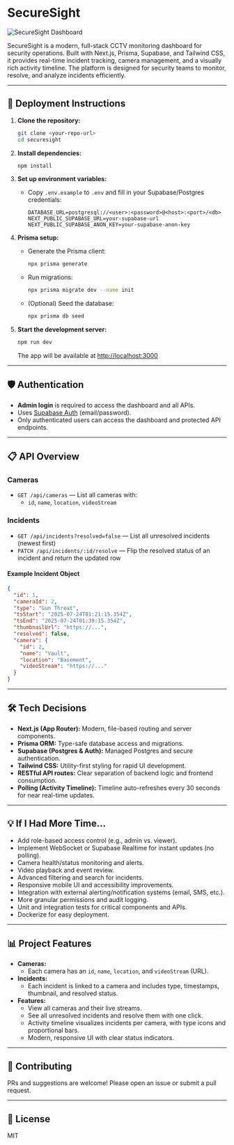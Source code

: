 # SecureSight

![SecureSight Dashboard](https://github.com/user-attachments/assets/39b30809-109b-4152-aa31-f522ee36d5b5)

SecureSight is a modern, full-stack CCTV monitoring dashboard for security operations. Built with Next.js, Prisma, Supabase, and Tailwind CSS, it provides real-time incident tracking, camera management, and a visually rich activity timeline. The platform is designed for security teams to monitor, resolve, and analyze incidents efficiently.

---

## 🚀 Deployment Instructions

1. **Clone the repository:**
   ```bash
   git clone <your-repo-url>
   cd securesight
   ```

2. **Install dependencies:**
   ```bash
   npm install
   ```

3. **Set up environment variables:**
   - Copy `.env.example` to `.env` and fill in your Supabase/Postgres credentials:
     ```env
     DATABASE_URL=postgresql://<user>:<password>@<host>:<port>/<db>
     NEXT_PUBLIC_SUPABASE_URL=your-supabase-url
     NEXT_PUBLIC_SUPABASE_ANON_KEY=your-supabase-anon-key
     ```

4. **Prisma setup:**
   - Generate the Prisma client:
     ```bash
     npx prisma generate
     ```
   - Run migrations:
     ```bash
     npx prisma migrate dev --name init
     ```
   - (Optional) Seed the database:
     ```bash
     npx prisma db seed
     ```

5. **Start the development server:**
   ```bash
   npm run dev
   ```
   The app will be available at [http://localhost:3000](http://localhost:3000)

---

## 🛡️ Authentication

- **Admin login** is required to access the dashboard and all APIs.
- Uses [Supabase Auth](https://supabase.com/docs/guides/auth) (email/password).
- Only authenticated users can access the dashboard and protected API endpoints.

---

## 📋 API Overview

### Cameras
- `GET /api/cameras` — List all cameras with:
  - `id`, `name`, `location`, `videoStream`

### Incidents
- `GET /api/incidents?resolved=false` — List all unresolved incidents (newest first)
- `PATCH /api/incidents/:id/resolve` — Flip the resolved status of an incident and return the updated row

#### Example Incident Object
```json
{
  "id": 1,
  "cameraId": 2,
  "type": "Gun Threat",
  "tsStart": "2025-07-24T01:21:15.354Z",
  "tsEnd": "2025-07-24T01:39:15.354Z",
  "thumbnailUrl": "https://...",
  "resolved": false,
  "camera": {
    "id": 2,
    "name": "Vault",
    "location": "Basement",
    "videoStream": "https://..."
  }
}
```

---

## 🛠️ Tech Decisions
- **Next.js (App Router):** Modern, file-based routing and server components.
- **Prisma ORM:** Type-safe database access and migrations.
- **Supabase (Postgres & Auth):** Managed Postgres and secure authentication.
- **Tailwind CSS:** Utility-first styling for rapid UI development.
- **RESTful API routes:** Clear separation of backend logic and frontend consumption.
- **Polling (Activity Timeline):** Timeline auto-refreshes every 30 seconds for near real-time updates.

---

## 💡 If I Had More Time…
- Add role-based access control (e.g., admin vs. viewer).
- Implement WebSocket or Supabase Realtime for instant updates (no polling).
- Camera health/status monitoring and alerts.
- Video playback and event review.
- Advanced filtering and search for incidents.
- Responsive mobile UI and accessibility improvements.
- Integration with external alerting/notification systems (email, SMS, etc.).
- More granular permissions and audit logging.
- Unit and integration tests for critical components and APIs.
- Dockerize for easy deployment.

---

## 📊 Project Features
- **Cameras:**
  - Each camera has an `id`, `name`, `location`, and `videoStream` (URL).
- **Incidents:**
  - Each incident is linked to a camera and includes type, timestamps, thumbnail, and resolved status.
- **Features:**
  - View all cameras and their live streams.
  - See all unresolved incidents and resolve them with one click.
  - Activity timeline visualizes incidents per camera, with type icons and proportional bars.
  - Modern, responsive UI with clear status indicators.

---

## 🤝 Contributing

PRs and suggestions are welcome! Please open an issue or submit a pull request.

---

## 📝 License

MIT
